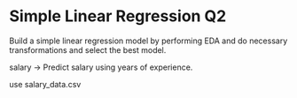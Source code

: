 # Simple Linear Regression Q2
Build a simple linear regression model by performing EDA and do necessary transformations and select the best model.

salary -> Predict salary using years of experience.

use salary_data.csv
